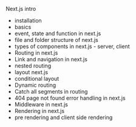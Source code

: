 Next.js intro
- installation
- basics
- event, state and function in next.js
- file and folder structure of next.js
- types of components in next.js - server, client
- Routing in next.js
- Link and navigation in next.js
- nested routing
- layout next.js
- conditional layout
- Dynamic routing
- Catch all segments in routing
- 404 page not found error handling in next.js
- Middleware in next.js
- Rendering in next.js
- pre rendering and client side rendering
